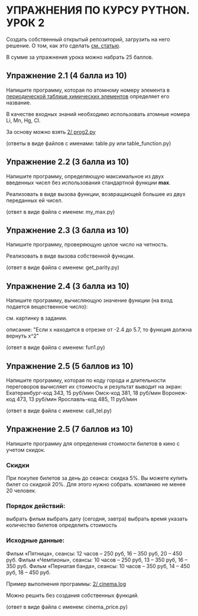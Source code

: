 # УПРАЖНЕНИЯ ПО КУРСУ PYTHON. УРОК 2

Создать собственный открытый репозиторий, загрузить на него решение. О том, как это сделать [см. статью](https://pycode.ru/git/).

В сумме за упражнения урока можно набрать 25 баллов.

## Упражнение 2.1 (4 балла из 10)

Напишите программу, которая по атомному номеру элемента в [периодической таблице химических элементов](https://ru.wikipedia.org/wiki/%D0%9F%D0%B5%D1%80%D0%B8%D0%BE%D0%B4%D0%B8%D1%87%D0%B5%D1%81%D0%BA%D0%B0%D1%8F_%D1%81%D0%B8%D1%81%D1%82%D0%B5%D0%BC%D0%B0_%D1%85%D0%B8%D0%BC%D0%B8%D1%87%D0%B5%D1%81%D0%BA%D0%B8%D1%85_%D1%8D%D0%BB%D0%B5%D0%BC%D0%B5%D0%BD%D1%82%D0%BE%D0%B2) определяет его название.

В качестве входных знаний необходимо использовать атомные номера Li, Mn, Hg, Cl. 

За основу можно взять [2/ prog2.py](https://github.com/dm-fedorov/python3_intro/blob/master/lesson_2/prog2.py)

(ответы в виде файлов с именами: table.py или table_function.py)

## Упражнение 2.2 (3 балла из 10)

Напишите программу, определяющую максимальное из двух введенных чисел без использования стандартной функции **max**.

Реализовать в виде вызова функции, возвращающей большее из двух переданных ей чисел.

(ответ в виде файла с именем: my_max.py)

## Упражнение 2.3 (3 балла из 10)

Напишите программу, проверяющую целое число на четность. 

Реализовать в виде вызова собственной функции. 

(ответ в виде файла с именем: get_parity.py)

## Упражнение 2.4 (3 балла из 10)

Напишите программу, вычисляющую значение функции (на вход подается вещественное число):

см. картинку в задании.

описание:
"Если x находится в отрезке от -2.4 до 5.7, то функция должна вернуть x^2"

(ответ в виде файла с именем: fun1.py)

## Упражнение 2.5 (5 баллов из 10)

Напишите программу, которая по коду города и длительности переговоров вычисляет их стоимость и результат выводит на экран: 
Екатеринбург-код 343, 15 руб/мин
Омск-код 381, 18 руб/мин
Воронеж-код 473, 13 руб/мин
Ярославль-код 485, 11 руб/мин


(ответ в виде файла с именем: call_tel.py)

## Упражнение 2.5 (7 баллов из 10)

Напишите программу для определения стоимости билетов в кино с учетом скидок.

### Скидки
При покупке билетов за день до сеанса: скидка 5%.
Вы можете купить билет со скидкой 20%. Для этого нужно собрать. компанию не менее 20 человек.

### Порядок действий:
выбрать фильм
выбрать дату (сегодня, завтра)
выбрать время
указать количество билетов
определить стоимость

### Исходные данные:
Фильм «Пятница», 
сеансы: 12 часов – 250 руб, 16 – 350 руб, 20 – 450 руб. 
Фильм «Чемпионы», 
сеансы: 10 часов – 250 руб, 13 – 350 руб, 16 – 350 руб. 
Фильм «Пернатая банда», 
сеансы: 10 часов – 350 руб, 14 – 450 руб, 18 – 450 руб. 


Пример выполнения программы: [2/ cinema.log](https://github.com/dm-fedorov/python3_intro/blob/master/lesson_2/cinema.log)


Можно решить без создания собственных функций.


(ответ в виде файла с именем: cinema_price.py)

